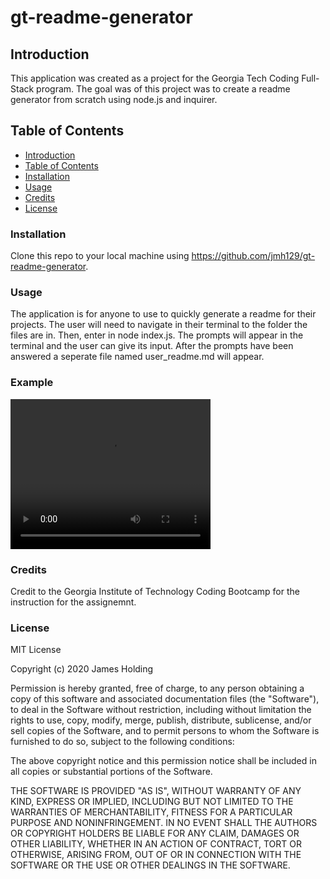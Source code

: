 # gt-readme-generator
## Introduction
This application was created as a project for the Georgia Tech Coding Full-Stack program. The goal was of this project was to create a readme generator from scratch using node.js and inquirer.

## Table of Contents
- [Introduction](#Introduction)
- [Table of Contents](#table-of-contents)
- [Installation](#installation)
- [Usage](#usage)
- [Credits](#credits)
- [License](#license)

### Installation
Clone this repo to your local machine using https://github.com/jmh129/gt-readme-generator.

### Usage
The application is for anyone to use to quickly generate a readme for their projects. The user will need to navigate in their terminal to the folder the files are in. Then, enter in node index.js. The prompts will appear in the terminal and the user can give its input. After the prompts have been answered a seperate file named user_readme.md will appear. 

### Example
<video width="320" height="240" controls>
  <source src="media/readme-generator-example.mov" type="video/mp4">
</video>

### Credits
Credit to the Georgia Institute of Technology Coding Bootcamp for the instruction for the assignemnt. 

### License

MIT License

Copyright (c) 2020 James Holding

Permission is hereby granted, free of charge, to any person obtaining a copy
of this software and associated documentation files (the "Software"), to deal
in the Software without restriction, including without limitation the rights
to use, copy, modify, merge, publish, distribute, sublicense, and/or sell
copies of the Software, and to permit persons to whom the Software is
furnished to do so, subject to the following conditions:

The above copyright notice and this permission notice shall be included in all
copies or substantial portions of the Software.

THE SOFTWARE IS PROVIDED "AS IS", WITHOUT WARRANTY OF ANY KIND, EXPRESS OR
IMPLIED, INCLUDING BUT NOT LIMITED TO THE WARRANTIES OF MERCHANTABILITY,
FITNESS FOR A PARTICULAR PURPOSE AND NONINFRINGEMENT. IN NO EVENT SHALL THE
AUTHORS OR COPYRIGHT HOLDERS BE LIABLE FOR ANY CLAIM, DAMAGES OR OTHER
LIABILITY, WHETHER IN AN ACTION OF CONTRACT, TORT OR OTHERWISE, ARISING FROM,
OUT OF OR IN CONNECTION WITH THE SOFTWARE OR THE USE OR OTHER DEALINGS IN THE
SOFTWARE.